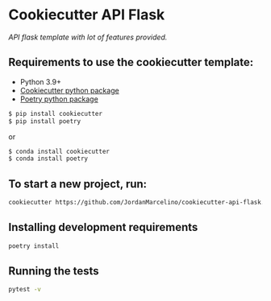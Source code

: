 # Cookiecutter API Flask

_API flask template with lot of features provided._

## Requirements to use the cookiecutter template:

-   Python 3.9+
-   [Cookiecutter python package](http://cookiecutter.readthedocs.org/en/latest/installation.html)
-   [Poetry python package](https://python-poetry.org/)

```bash
$ pip install cookiecutter
$ pip install poetry
```

or

```bash
$ conda install cookiecutter
$ conda install poetry
```

## To start a new project, run:

```bash
cookiecutter https://github.com/JordanMarcelino/cookiecutter-api-flask.git
```

## Installing development requirements

```bash
poetry install
```

## Running the tests

```bash
pytest -v
```

